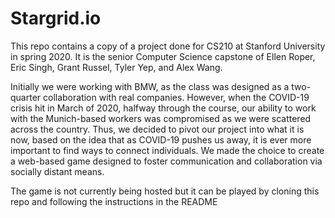 # Stargrid.io

This repo contains a copy of a project done for CS210 at Stanford University in spring 2020. 
It is the senior Computer Science capstone of Ellen Roper, Eric Singh, Grant Russel, Tyler Yep, and Alex Wang. 

Initially we were working with BMW, as the class was designed as a two-quarter collaboration with real companies. However, 
when the COVID-19 crisis hit in March of 2020, halfway through the course, our ability to work with the Munich-based workers
was compromised as we were scattered across the country. Thus, we decided to pivot our project into what it is now, based on
the idea that as COVID-19 pushes us away, it is ever more important to find ways to connect individuals. We made the choice to 
create a web-based game designed to foster communication and collaboration via socially distant means.

The game is not currently being hosted but it can be played by cloning this repo and following the instructions in the README

